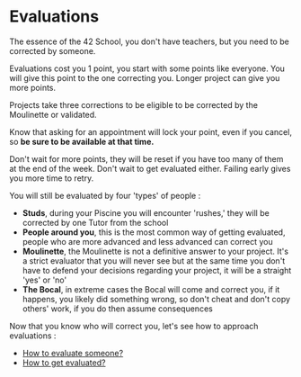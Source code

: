 # Evaluations

The essence of the 42 School, you don't have teachers, but you need to be corrected by someone.

Evaluations cost you 1 point, you start with some points like everyone. You will give this point to the one correcting you. Longer project can give you more points. 

Projects take three corrections to be eligible to be corrected by the Moulinette or validated.

Know that asking for an appointment will lock your point, even if you cancel, so **be sure to be available at that time.**

Don't wait for more points, they will be reset if you have too many of them at the end of the week. Don't wait to get evaluated either. Failing early gives you more time to retry.

You will still be evaluated by four 'types' of people :
- **Studs**, during your Piscine you will encounter 'rushes,' they will be corrected by one Tutor from the school
- **People around you**, this is the most common way of getting evaluated, people who are more advanced and less advanced can correct you
- **Moulinette**, the Moulinette is not a definitive answer to your project. It's a strict evaluator that you will never see but at the same time you don't have to defend your decisions regarding your project, it will be a straight 'yes' or 'no'
- **The Bocal**, in extreme cases the Bocal will come and correct you, if it happens, you likely did something wrong, so don't cheat and don't copy others' work, if you do then assume consequences

Now that you know who will correct you, let's see how to approach evaluations :
- [How to evaluate someone?](./me2them.md)
- [How to get evaluated?](./them2me.md)
